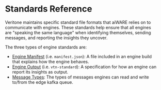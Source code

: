 # Standards Reference

Veritone maintains specific standard file formats that aiWARE relies on to communicate with engines.
These standards help ensure that all engines are "speaking the same language" when identifying themselves,
sending messages, and reporting the insights they uncover.

The three types of engine standards are:
- [Engine Manifest](/developer/engines/standards/engine-manifest/) (i.e. `manifest.json`): A file included in an engine build that explains how the engine behaves.
- [Engine Output](/developer/engines/standards/engine-output/) (i.e. `vtn-standard`): A specification for how an engine can report its insights as output.
- [Message Types](/developer/engines/standards/message-types/): The types of messages engines can read and write to/from the edge kafka queue.
